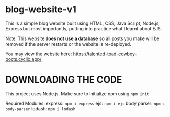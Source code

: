 # blog-website-v1
This is a simple blog website built using HTML, CSS, Java Script, Node.js, Express but most importantly, putting into practice what I learnt about EJS. 

Note: This website **does not use a database** so all posts you make will be removed if the server restarts or the website is re-deployed.

You may view the website here: https://talented-toad-cowboy-boots.cyclic.app/

# DOWNLOADING THE CODE
This project uses Node.js. Make sure to initialize npm using `npm init`

Required Modules:
express: `npm i express`
ejs: `npm i ejs` 
body parser: `npm i body-parser`
lodash: `npm i lodash`
